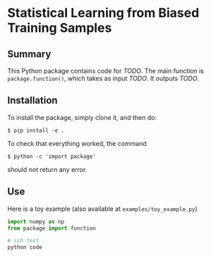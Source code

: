 # Statistical Learning from Biased Training Samples

## Summary

This Python package contains code for *TODO*. The main function is `package.function()`, which takes as input *TODO*. It outputs *TODO*.


## Installation
To install the package, simply clone it, and then do:

  `$ pip install -e .`

To check that everything worked, the command

  `$ python -c 'import package'`

should not return any error.

## Use
Here is a toy example (also available at `examples/toy_example.py`)
```python
import numpy as np
from package import function

# ssh test
python code
```
